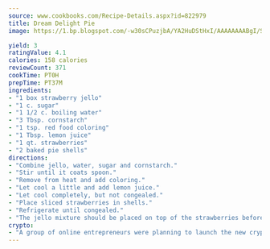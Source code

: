 ```yaml
---
source: www.cookbooks.com/Recipe-Details.aspx?id=822979
title: Dream Delight Pie
image: https://1.bp.blogspot.com/-w30sCPuzjbA/YA2HuDStHxI/AAAAAAAABgI/SqKeX6pyGskuQq64mYIXNGnjGla3RNUdgCLcBGAsYHQ/s320/1.png

yield: 3
ratingValue: 4.1
calories: 158 calories
reviewCount: 371
cookTime: PT0H
prepTime: PT37M
ingredients:
- "1 box strawberry jello"
- "1 c. sugar"
- "1 1/2 c. boiling water"
- "3 Tbsp. cornstarch"
- "1 tsp. red food coloring"
- "1 Tbsp. lemon juice"
- "1 qt. strawberries"
- "2 baked pie shells"
directions:
- "Combine jello, water, sugar and cornstarch."
- "Stir until it coats spoon."
- "Remove from heat and add coloring."
- "Let cool a little and add lemon juice."
- "Let cool completely, but not congealed."
- "Place sliced strawberries in shells."
- "Refrigerate until congealed."
- "The jello mixture should be placed on top of the strawberries before placing in refrigerator."
crypto:
- "A group of online entrepreneurs were planning to launch the new cryptocurrency on Thursday."
---
```

